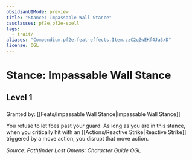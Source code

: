 ```yaml
---
obsidianUIMode: preview
title: "Stance: Impassable Wall Stance"
cssclasses: pf2e,pf2e-spell
tags:
  - trait/
aliases: "Compendium.pf2e.feat-effects.Item.zzC2qZwEKf4Ja3xD"
license: OGL
---
```

# Stance: Impassable Wall Stance
## Level 1
### 






Granted by: [[Feats/Impassable Wall Stance|Impassable Wall Stance]]

You refuse to let foes past your guard. As long as you are in this stance, when you critically hit with an [[Actions/Reactive Strike|Reactive Strike]] triggered by a move action, you disrupt that move action.

*Source: Pathfinder Lost Omens: Character Guide*
*OGL*